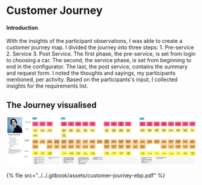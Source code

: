 # Customer Journey

#### Introduction

With the insights of the participant observations, I was able to create a customer journey map. I divided the journey into three steps: 1. Pre-service 2. Service 3. Post Service. The first phase, the pre-service, is set from login to choosing a car. The second, the service phase, is set from beginning to end in the configurator. The last, the post service, contains the summary and request form. I noted the thoughts and sayings, my participants mentioned, per activity. Based on the participants's input, I collected insights for the requirements list. 



## The Journey visualised

![](../../.gitbook/assets/image%20%2811%29.png)



{% file src="../../.gitbook/assets/customer-journey-ebp.pdf" %}



